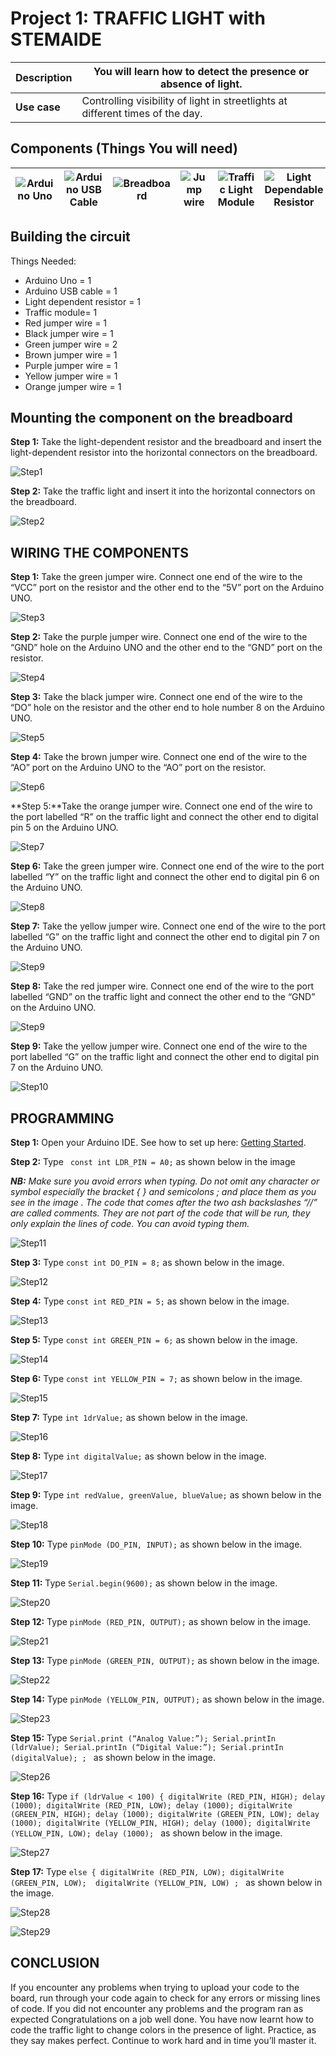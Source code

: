 # Project 1: TRAFFIC LIGHT with STEMAIDE

| **Description** | You will learn how to detect the presence or absence of light.  |
|------------------|----------------------------------------------------------------|
| **Use case**     | Controlling visibility of light in streetlights at different times of the day. |

## Components (Things You will need)

| ![Arduino Uno](../../assets/components/arduino.png) | ![Arduino USB Cable](../../assets/components/USB_Cable.png) | ![Breadboard](../../assets/components/breadboard.png) |![Jump wire](../../assets/components/jump_wire.png)|![Traffic Light Module](../../assets/2.0/3.3.Traffic_Light_STEMAIDE/Traffic_Light_Module.png)|![Light Dependable Resistor](../../assets/2.0/3.3.Traffic_Light_STEMAIDE/Light_Dependable_Resistor.png)|
|-------------------------|-------------------------|-------------------------|-------------------------|-------------------------|--------------------------|

## Building the circuit

Things Needed:

- Arduino Uno = 1  
- Arduino USB cable = 1
- Light dependent resistor   = 1
- Traffic module= 1
- Red jumper wire = 1
- Black jumper wire = 1
- Green jumper wire = 2
- Brown jumper wire = 1
- Purple jumper wire = 1
- Yellow jumper wire = 1
- Orange jumper wire = 1

## Mounting the component on the breadboard

**Step 1:** Take the light-dependent resistor and the breadboard and insert the light-dependent resistor into the horizontal connectors on the breadboard.

![Step1](../../assets/2.0/3.3.Traffic_Light_STEMAIDE/Step1.png)

**Step 2:** Take the traffic light and insert it into the horizontal connectors on the breadboard.

![Step2](../../assets/2.0/3.3.Traffic_Light_STEMAIDE/Step2.png)


## WIRING THE COMPONENTS

**Step 1:** Take the green jumper wire. Connect one end of the wire to the “VCC” port on the resistor and the other end to the “5V” port on the Arduino UNO.

![Step3](../../assets/2.0/3.3.Traffic_Light_STEMAIDE/Step3.png)


**Step 2:** Take the purple jumper wire. Connect one end of the wire to the “GND” hole on the Arduino UNO and the other end to the “GND” port on the resistor.

![Step4](../../assets/2.0/3.3.Traffic_Light_STEMAIDE/Step4.png)

**Step 3:** Take the black jumper wire. Connect one end of the wire to the “DO” hole on the resistor and the other end to hole number 8 on the Arduino UNO.

![Step5](../../assets/2.0/3.3.Traffic_Light_STEMAIDE/Step5.jpg)

**Step 4:** Take the brown jumper wire. Connect one end of the wire to the “AO” port on the Arduino UNO to the “AO” port on the resistor.

![Step6](../../assets/2.0/3.3.Traffic_Light_STEMAIDE/Step6.jpg)

**Step 5:**Take the orange jumper wire.  Connect one end of the wire to the port labelled “R” on the traffic light and connect the other end to digital pin 5 on the Arduino UNO.

![Step7](../../assets/2.0/3.3.Traffic_Light_STEMAIDE/Step7.jpg)

**Step 6:** Take the green jumper wire. Connect one end of the wire to the port labelled “Y” on the traffic light and connect the other end to digital pin 6 on the Arduino UNO.

![Step8](../../assets/2.0/3.3.Traffic_Light_STEMAIDE/Step8.jpg)

**Step 7:** Take the yellow jumper wire. Connect one end of the wire to the port labelled “G” on the traffic light and connect the other end to digital pin 7 on the Arduino UNO.

![Step9](../../assets/2.0/3.3.Traffic_Light_STEMAIDE/Step9.jpg)

**Step 8:** Take the red jumper wire. Connect one end of the wire to the port labelled “GND” on the traffic light and connect the other end to the “GND” on the Arduino UNO.

![Step9](../../assets/2.0/3.3.Traffic_Light_STEMAIDE/Step9.jpg)


**Step 9:** Take the yellow jumper wire. Connect one end of the wire to the port labelled “G” on the traffic light and connect the other end to digital pin 7 on the Arduino UNO.

![Step10](../../assets/2.0/3.3.Traffic_Light_STEMAIDE/Step10.jpg)


## PROGRAMMING

**Step 1:** Open your Arduino IDE. See how to set up here: [Getting Started](../../../../README.md#getting-started).

**Step 2:** Type ``` const int LDR_PIN = A0;``` as shown below in the image

_**NB:** Make sure you avoid errors when typing. Do not omit any character or symbol especially the bracket { }  and semicolons ;  and place them as you see in the image . The code that comes after the two ash backslashes “//” are called comments. They are not part of the code that will be run, they only explain the lines of code. You can avoid typing them._

![Step11](../../assets/2.0/3.3.Traffic_Light_STEMAIDE/Step11.jpg)

**Step 3:** Type ``` const int DO_PIN = 8; ``` as shown below in the image.

![Step12](../../assets/2.0/3.3.Traffic_Light_STEMAIDE/Step12.jpg)

**Step 4:** Type ``` const int RED_PIN = 5; ``` as shown below in the image.

![Step13](../../assets/2.0/3.3.Traffic_Light_STEMAIDE/Step13.jpg)

**Step 5:** Type ``` const int GREEN_PIN = 6; ``` as shown below in the image.

![Step14](../../assets/2.0/3.3.Traffic_Light_STEMAIDE/Step14.jpg)


**Step 6:** Type ``` const int YELLOW_PIN = 7; ``` as shown below in the image.

![Step15](../../assets/2.0/3.3.Traffic_Light_STEMAIDE/Step15.png)


**Step 7:** Type ``` int 1drValue; ``` as shown below in the image.

![Step16](../../assets/2.0/3.3.Traffic_Light_STEMAIDE/Step16.png)


**Step 8:** Type ``` int digitalValue; ``` as shown below in the image.

![Step17](../../assets/2.0/3.3.Traffic_Light_STEMAIDE/Step17.png)

**Step 9:** Type ``` int redValue, greenValue, blueValue; ``` as shown below in the image.

![Step18](../../assets/2.0/3.3.Traffic_Light_STEMAIDE/Step18.png)

**Step 10:** Type ``` pinMode (DO_PIN, INPUT); ``` as shown below in the image.

![Step19](../../assets/2.0/3.3.Traffic_Light_STEMAIDE/Step19.png)

**Step 11:** Type ``` Serial.begin(9600); ``` as shown below in the image.

![Step20](../../assets/2.0/3.3.Traffic_Light_STEMAIDE/Step20.png)

**Step 12:** Type ``` pinMode (RED_PIN, OUTPUT); ``` as shown below in the image.

![Step21](../../assets/2.0/3.3.Traffic_Light_STEMAIDE/Step21.png)

**Step 13:** Type ``` pinMode (GREEN_PIN, OUTPUT); ``` as shown below in the image.

![Step22](../../assets/2.0/3.3.Traffic_Light_STEMAIDE/Step22.png)

**Step 14:** Type ``` pinMode (YELLOW_PIN, OUTPUT); ``` as shown below in the image.

![Step23](../../assets/2.0/3.3.Traffic_Light_STEMAIDE/Step23.png)

**Step 15:** Type ```Serial.print (“Analog Value:”);
	          Serial.printIn (ldrValue);
		       Serial.printIn (“Digital Value:”);
		       Serial.printIn (digitalValue);
             ; ``` as shown below in the image.

![Step26](../../assets/2.0/3.3.Traffic_Light_STEMAIDE/Step26.png)

**Step 16:** Type ```if (ldrValue < 100) {
		  digitalWrite (RED_PIN, HIGH);
		  delay (1000);
	     digitalWrite (RED_PIN, LOW);
		  delay (1000);
		  digitalWrite (GREEN_PIN, HIGH);
		  delay (1000);
		  digitalWrite (GREEN_PIN, LOW);
		  delay (1000);
		  digitalWrite (YELLOW_PIN, HIGH);
		  delay (1000);
		  digitalWrite (YELLOW_PIN, LOW);
		  delay (1000);
             ``` as shown below in the image.

![Step27](../../assets/2.0/3.3.Traffic_Light_STEMAIDE/Step27.png)

**Step 17:** Type ```else {
        digitalWrite (RED_PIN, LOW);
        digitalWrite (GREEN_PIN, LOW); 
        digitalWrite (YELLOW_PIN, LOW) ; ``` as shown below in the image.

![Step28](../../assets/2.0/3.3.Traffic_Light_STEMAIDE/Step28.png)

![Step29](../../assets/2.0/3.3.Traffic_Light_STEMAIDE/Step29.png)


## CONCLUSION
If you encounter any problems when trying to upload your code to the board, run through your code again to check for any errors or missing lines of code. If you did not encounter any problems and the program ran as expected Congratulations on a job well done. You have now learnt how to code the traffic light to change colors in the presence of light. Practice, as they say makes perfect. Continue to work hard and in time you’ll master it.

